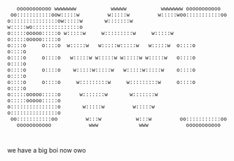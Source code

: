                                
                                                                      
                                                                       
```                                                          
   ooooooooooo wwwwwww           wwwww           wwwwwww ooooooooooo   
 oo:::::::::::oow:::::w         w:::::w         w:::::woo:::::::::::oo 
o:::::::::::::::ow:::::w       w:::::::w       w:::::wo:::::::::::::::o
o:::::ooooo:::::o w:::::w     w:::::::::w     w:::::w o:::::ooooo:::::o
o::::o     o::::o  w:::::w   w:::::w:::::w   w:::::w  o::::o     o::::o
o::::o     o::::o   w:::::w w:::::w w:::::w w:::::w   o::::o     o::::o
o::::o     o::::o    w:::::w:::::w   w:::::w:::::w    o::::o     o::::o
o::::o     o::::o     w:::::::::w     w:::::::::w     o::::o     o::::o
o:::::ooooo:::::o      w:::::::w       w:::::::w      o:::::ooooo:::::o
o:::::::::::::::o       w:::::w         w:::::w       o:::::::::::::::o
 oo:::::::::::oo         w:::w           w:::w         oo:::::::::::oo 
   ooooooooooo            www             www            ooooooooooo   
                                                                       
                                                                       
```                                                                       
                                                                       
                                                                       
                                                                       
                                                                       
we have a big boi now owo
